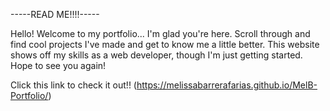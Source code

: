 -----READ ME!!!!-----


Hello! Welcome to my portfolio... I'm glad you're here. Scroll through and find cool projects I've made
and get to know me a little better. This website shows off my skills as a web developer, though I'm just getting started.
Hope to see you again! 

<link href="./assets/images/readme-img.png"/>

Click this link to check it out!!
(https://melissabarrerafarias.github.io/MelB-Portfolio/) 
